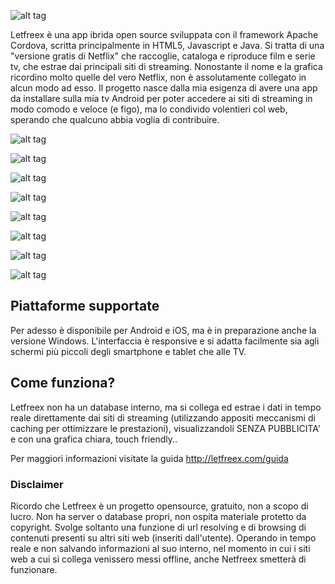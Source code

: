 ![alt tag](https://github.com/Be4t5/Netfreex/blob/master/screenshots/logo.png)

Letfreex è una app ibrida open source sviluppata con il framework Apache Cordova, scritta principalmente in HTML5, Javascript e Java.
Si tratta di una "versione gratis di Netflix" che raccoglie, cataloga e riproduce film e serie tv, che estrae dai principali siti di streaming. Nonostante il nome e la grafica ricordino molto quelle del vero Netflix, non è assolutamente collegato in alcun modo ad esso.
Il progetto nasce dalla mia esigenza di avere una app da installare sulla mia tv Android per poter accedere ai siti di streaming in modo comodo e veloce (e figo), ma lo condivido volentieri col web, sperando che qualcuno abbia voglia di contribuire.

![alt tag](https://github.com/Be4t5/Netfreex/blob/master/screenshots/netfreex1.png)

![alt tag](https://github.com/Be4t5/Netfreex/blob/master/screenshots/netfreex2.png)

![alt tag](https://github.com/Be4t5/Netfreex/blob/master/screenshots/netfreex3.png)

![alt tag](https://github.com/Be4t5/Netfreex/blob/master/screenshots/netfreex4.png)

![alt tag](https://github.com/Be4t5/Netfreex/blob/master/screenshots/netfreex5.png)

![alt tag](https://github.com/Be4t5/Netfreex/blob/master/screenshots/netfreex6.png)

![alt tag](https://github.com/Be4t5/Netfreex/blob/master/screenshots/netfreex7.png)

![alt tag](https://github.com/Be4t5/Netfreex/blob/master/screenshots/netfreex8.png)

## Piattaforme supportate

Per adesso è disponibile per Android e iOS, ma è in preparazione anche la versione Windows.
L'interfaccia è responsive e si adatta facilmente sia agli schermi più piccoli degli smartphone e tablet che alle TV.

## Come funziona?

Letfreex non ha un database interno, ma si collega ed estrae i dati in tempo reale direttamente dai siti di streaming (utilizzando appositi meccanismi di caching per ottimizzare le prestazioni), visualizzandoli SENZA PUBBLICITA' e con una grafica chiara, touch friendly..

Per maggiori informazioni visitate la guida http://letfreex.com/guida

### Disclaimer

Ricordo che Letfreex è un progetto opensource, gratuito, non a scopo di lucro. Non ha server o database propri, non ospita materiale protetto da copyright. Svolge soltanto una funzione di url resolving e di browsing di contenuti presenti su altri siti web (inseriti dall'utente). Operando in tempo reale e non salvando informazioni al suo interno, nel momento in cui i siti web a cui si collega venissero messi offline, anche Netfreex smetterà di funzionare.

